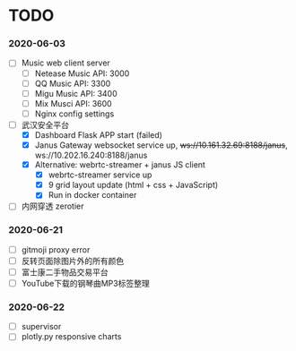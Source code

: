 # TODO

###  2020-06-03

- [ ] Music web client server
	- [ ] Netease Music API: 3000
	- [ ] QQ Music API: 3300
	- [ ] Migu Music API: 3400
	- [ ] Mix Musci API: 3600
	- [ ] Nginx config settings

- [ ] 武汉安全平台
	- [x] Dashboard Flask APP start (failed)
	- [x] Janus Gateway websocket service up, ~~ws://10.161.32.69:8188/janus~~, ws://10.202.16.240:8188/janus
	- [x] Alternative: webrtc-streamer + janus JS client
		- [x] webrtc-streamer service up
		- [x] 9 grid layout update (html + css + JavaScript)
		- [x] Run in docker container
- [ ] 内网穿透 zerotier
<!--stackedit_data:
eyJoaXN0b3J5IjpbMTExMTkxMjA5NCwtMTkzODM4NDAxMV19
-->

### 2020-06-21

- [ ] gitmoji proxy error
- [ ] 反转页面除图片外的所有颜色
- [ ] 富士康二手物品交易平台
- [ ] YouTube下载的钢琴曲MP3标签整理

### 2020-06-22

- [ ] supervisor
- [ ] plotly.py responsive charts
